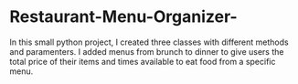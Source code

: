 # Restaurant-Menu-Organizer-

In this small python project, I created three classes with different methods and paramenters. I added menus from brunch to dinner to give users the total price of their items and times available to eat food from a specific menu. 
